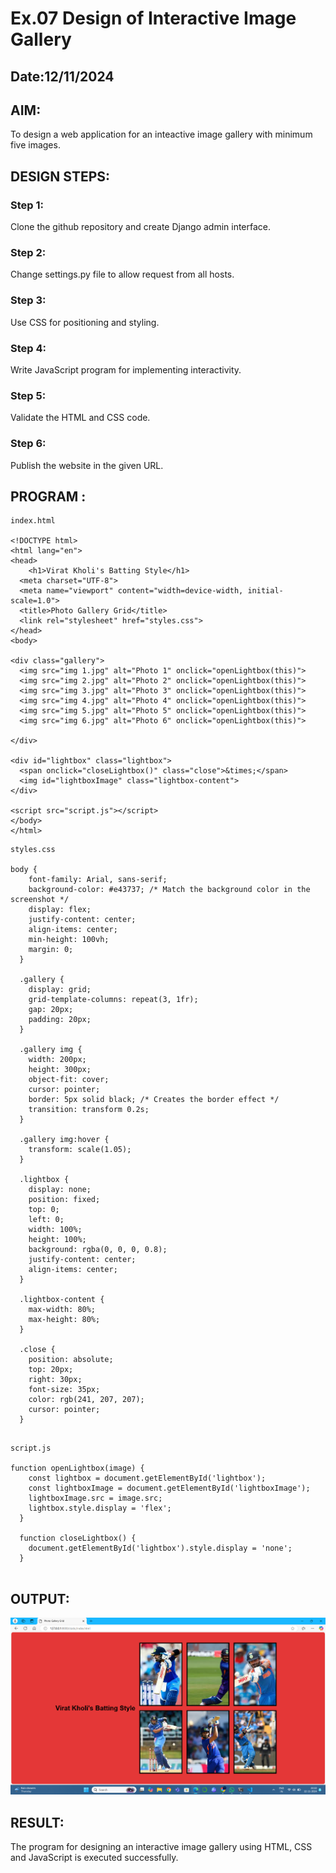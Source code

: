 # Ex.07 Design of Interactive Image Gallery
## Date:12/11/2024

## AIM:
To design a web application for an inteactive image gallery with minimum five images.

## DESIGN STEPS:

### Step 1:
Clone the github repository and create Django admin interface.

### Step 2:
Change settings.py file to allow request from all hosts.

### Step 3:
Use CSS for positioning and styling.

### Step 4:
Write JavaScript program for implementing interactivity.

### Step 5:
Validate the HTML and CSS code.

### Step 6:
Publish the website in the given URL.

## PROGRAM :
```
index.html

<!DOCTYPE html>
<html lang="en">
<head>
    <h1>Virat Kholi's Batting Style</h1>
  <meta charset="UTF-8">
  <meta name="viewport" content="width=device-width, initial-scale=1.0">
  <title>Photo Gallery Grid</title>
  <link rel="stylesheet" href="styles.css">
</head>
<body>

<div class="gallery">
  <img src="img 1.jpg" alt="Photo 1" onclick="openLightbox(this)">
  <img src="img 2.jpg" alt="Photo 2" onclick="openLightbox(this)">
  <img src="img 3.jpg" alt="Photo 3" onclick="openLightbox(this)">
  <img src="img 4.jpg" alt="Photo 4" onclick="openLightbox(this)">
  <img src="img 5.jpg" alt="Photo 5" onclick="openLightbox(this)">
  <img src="img 6.jpg" alt="Photo 6" onclick="openLightbox(this)">
  
</div>

<div id="lightbox" class="lightbox">
  <span onclick="closeLightbox()" class="close">&times;</span>
  <img id="lightboxImage" class="lightbox-content">
</div>

<script src="script.js"></script>
</body>
</html>
```
```
styles.css

body {
    font-family: Arial, sans-serif;
    background-color: #e43737; /* Match the background color in the screenshot */
    display: flex;
    justify-content: center;
    align-items: center;
    min-height: 100vh;
    margin: 0;
  }
  
  .gallery {
    display: grid;
    grid-template-columns: repeat(3, 1fr);
    gap: 20px;
    padding: 20px;
  }
  
  .gallery img {
    width: 200px;
    height: 300px;
    object-fit: cover;
    cursor: pointer;
    border: 5px solid black; /* Creates the border effect */
    transition: transform 0.2s;
  }
  
  .gallery img:hover {
    transform: scale(1.05);
  }
  
  .lightbox {
    display: none;
    position: fixed;
    top: 0;
    left: 0;
    width: 100%;
    height: 100%;
    background: rgba(0, 0, 0, 0.8);
    justify-content: center;
    align-items: center;
  }
  
  .lightbox-content {
    max-width: 80%;
    max-height: 80%;
  }
  
  .close {
    position: absolute;
    top: 20px;
    right: 30px;
    font-size: 35px;
    color: rgb(241, 207, 207);
    cursor: pointer;
  }
  
```
```
script.js

function openLightbox(image) {
    const lightbox = document.getElementById('lightbox');
    const lightboxImage = document.getElementById('lightboxImage');
    lightboxImage.src = image.src;
    lightbox.style.display = 'flex';
  }
  
  function closeLightbox() {
    document.getElementById('lightbox').style.display = 'none';
  }
  
```
## OUTPUT:
![alt text](<Screenshot 2024-11-12 222302.png>)

## RESULT:
The program for designing an interactive image gallery using HTML, CSS and JavaScript is executed successfully.
